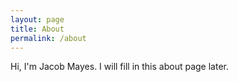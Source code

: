 ```yaml
---
layout: page
title: About
permalink: /about
---
```


Hi, I'm Jacob Mayes. I will fill in this about page later.
